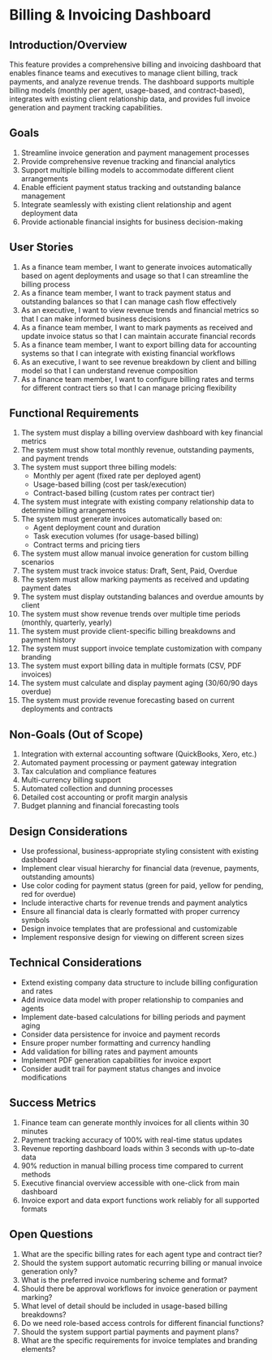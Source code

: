 # Billing & Invoicing Dashboard

## Introduction/Overview

This feature provides a comprehensive billing and invoicing dashboard that enables finance teams and executives to manage client billing, track payments, and analyze revenue trends. The dashboard supports multiple billing models (monthly per agent, usage-based, and contract-based), integrates with existing client relationship data, and provides full invoice generation and payment tracking capabilities.

## Goals

1. Streamline invoice generation and payment management processes
2. Provide comprehensive revenue tracking and financial analytics
3. Support multiple billing models to accommodate different client arrangements
4. Enable efficient payment status tracking and outstanding balance management
5. Integrate seamlessly with existing client relationship and agent deployment data
6. Provide actionable financial insights for business decision-making

## User Stories

1. As a finance team member, I want to generate invoices automatically based on agent deployments and usage so that I can streamline the billing process
2. As a finance team member, I want to track payment status and outstanding balances so that I can manage cash flow effectively
3. As an executive, I want to view revenue trends and financial metrics so that I can make informed business decisions
4. As a finance team member, I want to mark payments as received and update invoice status so that I can maintain accurate financial records
5. As a finance team member, I want to export billing data for accounting systems so that I can integrate with existing financial workflows
6. As an executive, I want to see revenue breakdown by client and billing model so that I can understand revenue composition
7. As a finance team member, I want to configure billing rates and terms for different contract tiers so that I can manage pricing flexibility

## Functional Requirements

1. The system must display a billing overview dashboard with key financial metrics
2. The system must show total monthly revenue, outstanding payments, and payment trends
3. The system must support three billing models:
   - Monthly per agent (fixed rate per deployed agent)
   - Usage-based billing (cost per task/execution)
   - Contract-based billing (custom rates per contract tier)
4. The system must integrate with existing company relationship data to determine billing arrangements
5. The system must generate invoices automatically based on:
   - Agent deployment count and duration
   - Task execution volumes (for usage-based billing)
   - Contract terms and pricing tiers
6. The system must allow manual invoice generation for custom billing scenarios
7. The system must track invoice status: Draft, Sent, Paid, Overdue
8. The system must allow marking payments as received and updating payment dates
9. The system must display outstanding balances and overdue amounts by client
10. The system must show revenue trends over multiple time periods (monthly, quarterly, yearly)
11. The system must provide client-specific billing breakdowns and payment history
12. The system must support invoice template customization with company branding
13. The system must export billing data in multiple formats (CSV, PDF invoices)
14. The system must calculate and display payment aging (30/60/90 days overdue)
15. The system must provide revenue forecasting based on current deployments and contracts

## Non-Goals (Out of Scope)

1. Integration with external accounting software (QuickBooks, Xero, etc.)
2. Automated payment processing or payment gateway integration
3. Tax calculation and compliance features
4. Multi-currency billing support
5. Automated collection and dunning processes
6. Detailed cost accounting or profit margin analysis
7. Budget planning and financial forecasting tools

## Design Considerations

- Use professional, business-appropriate styling consistent with existing dashboard
- Implement clear visual hierarchy for financial data (revenue, payments, outstanding amounts)
- Use color coding for payment status (green for paid, yellow for pending, red for overdue)
- Include interactive charts for revenue trends and payment analytics
- Ensure all financial data is clearly formatted with proper currency symbols
- Design invoice templates that are professional and customizable
- Implement responsive design for viewing on different screen sizes

## Technical Considerations

- Extend existing company data structure to include billing configuration and rates
- Add invoice data model with proper relationship to companies and agents
- Implement date-based calculations for billing periods and payment aging
- Consider data persistence for invoice and payment records
- Ensure proper number formatting and currency handling
- Add validation for billing rates and payment amounts
- Implement PDF generation capabilities for invoice export
- Consider audit trail for payment status changes and invoice modifications

## Success Metrics

1. Finance team can generate monthly invoices for all clients within 30 minutes
2. Payment tracking accuracy of 100% with real-time status updates
3. Revenue reporting dashboard loads within 3 seconds with up-to-date data
4. 90% reduction in manual billing process time compared to current methods
5. Executive financial overview accessible with one-click from main dashboard
6. Invoice export and data export functions work reliably for all supported formats

## Open Questions

1. What are the specific billing rates for each agent type and contract tier?
2. Should the system support automatic recurring billing or manual invoice generation only?
3. What is the preferred invoice numbering scheme and format?
4. Should there be approval workflows for invoice generation or payment marking?
5. What level of detail should be included in usage-based billing breakdowns?
6. Do we need role-based access controls for different financial functions?
7. Should the system support partial payments and payment plans?
8. What are the specific requirements for invoice templates and branding elements?